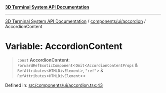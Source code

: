 [**3D Terminal System API Documentation**](../../../../README.md)

***

[3D Terminal System API Documentation](../../../../README.md) / [components/ui/accordion](../README.md) / AccordionContent

# Variable: AccordionContent

> `const` **AccordionContent**: `ForwardRefExoticComponent`\<`Omit`\<`AccordionContentProps` & `RefAttributes`\<`HTMLDivElement`\>, `"ref"`\> & `RefAttributes`\<`HTMLDivElement`\>\>

Defined in: [src/components/ui/accordion.tsx:43](https://github.com/Dicommunitas/ThreeJS_Terminal_3D/blob/f5c93cd9cb50877abddbfdd17b8806f71c23b36b/src/components/ui/accordion.tsx#L43)
